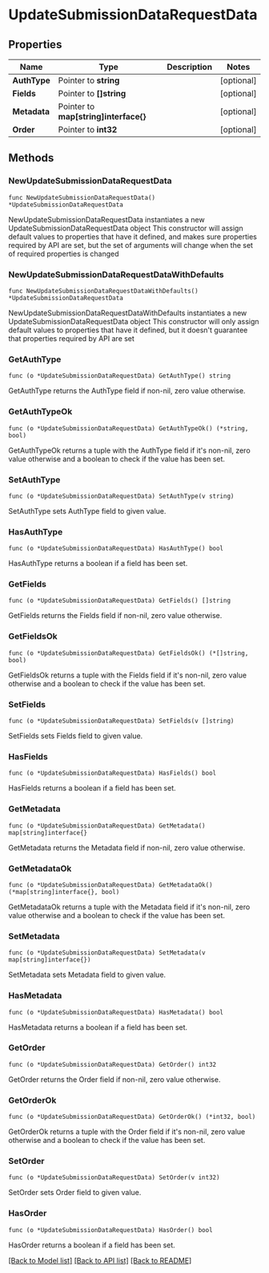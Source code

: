 # UpdateSubmissionDataRequestData

## Properties

Name | Type | Description | Notes
------------ | ------------- | ------------- | -------------
**AuthType** | Pointer to **string** |  | [optional] 
**Fields** | Pointer to **[]string** |  | [optional] 
**Metadata** | Pointer to **map[string]interface{}** |  | [optional] 
**Order** | Pointer to **int32** |  | [optional] 

## Methods

### NewUpdateSubmissionDataRequestData

`func NewUpdateSubmissionDataRequestData() *UpdateSubmissionDataRequestData`

NewUpdateSubmissionDataRequestData instantiates a new UpdateSubmissionDataRequestData object
This constructor will assign default values to properties that have it defined,
and makes sure properties required by API are set, but the set of arguments
will change when the set of required properties is changed

### NewUpdateSubmissionDataRequestDataWithDefaults

`func NewUpdateSubmissionDataRequestDataWithDefaults() *UpdateSubmissionDataRequestData`

NewUpdateSubmissionDataRequestDataWithDefaults instantiates a new UpdateSubmissionDataRequestData object
This constructor will only assign default values to properties that have it defined,
but it doesn't guarantee that properties required by API are set

### GetAuthType

`func (o *UpdateSubmissionDataRequestData) GetAuthType() string`

GetAuthType returns the AuthType field if non-nil, zero value otherwise.

### GetAuthTypeOk

`func (o *UpdateSubmissionDataRequestData) GetAuthTypeOk() (*string, bool)`

GetAuthTypeOk returns a tuple with the AuthType field if it's non-nil, zero value otherwise
and a boolean to check if the value has been set.

### SetAuthType

`func (o *UpdateSubmissionDataRequestData) SetAuthType(v string)`

SetAuthType sets AuthType field to given value.

### HasAuthType

`func (o *UpdateSubmissionDataRequestData) HasAuthType() bool`

HasAuthType returns a boolean if a field has been set.

### GetFields

`func (o *UpdateSubmissionDataRequestData) GetFields() []string`

GetFields returns the Fields field if non-nil, zero value otherwise.

### GetFieldsOk

`func (o *UpdateSubmissionDataRequestData) GetFieldsOk() (*[]string, bool)`

GetFieldsOk returns a tuple with the Fields field if it's non-nil, zero value otherwise
and a boolean to check if the value has been set.

### SetFields

`func (o *UpdateSubmissionDataRequestData) SetFields(v []string)`

SetFields sets Fields field to given value.

### HasFields

`func (o *UpdateSubmissionDataRequestData) HasFields() bool`

HasFields returns a boolean if a field has been set.

### GetMetadata

`func (o *UpdateSubmissionDataRequestData) GetMetadata() map[string]interface{}`

GetMetadata returns the Metadata field if non-nil, zero value otherwise.

### GetMetadataOk

`func (o *UpdateSubmissionDataRequestData) GetMetadataOk() (*map[string]interface{}, bool)`

GetMetadataOk returns a tuple with the Metadata field if it's non-nil, zero value otherwise
and a boolean to check if the value has been set.

### SetMetadata

`func (o *UpdateSubmissionDataRequestData) SetMetadata(v map[string]interface{})`

SetMetadata sets Metadata field to given value.

### HasMetadata

`func (o *UpdateSubmissionDataRequestData) HasMetadata() bool`

HasMetadata returns a boolean if a field has been set.

### GetOrder

`func (o *UpdateSubmissionDataRequestData) GetOrder() int32`

GetOrder returns the Order field if non-nil, zero value otherwise.

### GetOrderOk

`func (o *UpdateSubmissionDataRequestData) GetOrderOk() (*int32, bool)`

GetOrderOk returns a tuple with the Order field if it's non-nil, zero value otherwise
and a boolean to check if the value has been set.

### SetOrder

`func (o *UpdateSubmissionDataRequestData) SetOrder(v int32)`

SetOrder sets Order field to given value.

### HasOrder

`func (o *UpdateSubmissionDataRequestData) HasOrder() bool`

HasOrder returns a boolean if a field has been set.


[[Back to Model list]](../README.md#documentation-for-models) [[Back to API list]](../README.md#documentation-for-api-endpoints) [[Back to README]](../README.md)


